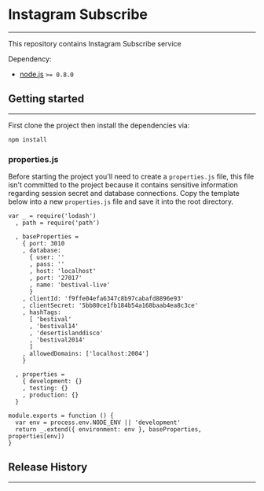 # Instagram Subscribe
---

This repository contains Instagram Subscribe service

Dependency:
  - [node.js](http://nodejs.org) `>= 0.8.0`

## Getting started
---

First clone the project then install the dependencies via:

`npm install`

### properties.js

Before starting the project you'll need to create a `properties.js` file, this file isn't committed to the project because it contains sensitive information regarding session secret and database connections. Copy the template below into a new `properties.js` file and save it into the root directory.

```
var _ = require('lodash')
  , path = require('path')

  , baseProperties =
    { port: 3010
    , database:
      { user: ''
      , pass: ''
      , host: 'localhost'
      , port: '27017'
      , name: 'bestival-live'
      }
    , clientId: 'f9ffe04efa6347c8b97cabafd8896e93'
    , clientSecret: '5bb80ce1fb184b54a168baab4ea8c3ce'
    , hashTags:
      [ 'bestival'
      , 'bestival14'
      , 'desertislanddisco'
      , 'bestival2014'
      ]
    , allowedDomains: ['localhost:2004']
    }

  , properties =
    { development: {}
    , testing: {}
    , production: {}
  }

module.exports = function () {
  var env = process.env.NODE_ENV || 'development'
  return _.extend({ environment: env }, baseProperties, properties[env])
}
```

## Release History
---

<!-- * v0.0.1 -  -->

